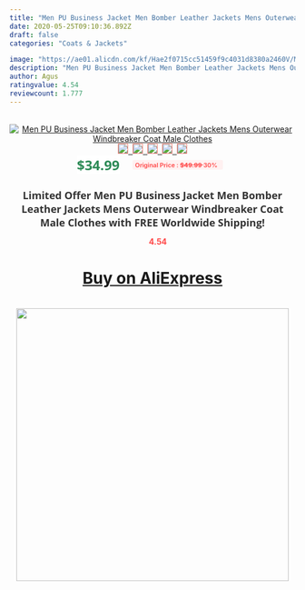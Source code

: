 ```yaml
---
title: "Men PU Business Jacket Men Bomber Leather Jackets Mens Outerwear Windbreaker Coat Male Clothes"
date: 2020-05-25T09:10:36.892Z
draft: false
categories: "Coats & Jackets"

image: "https://ae01.alicdn.com/kf/Hae2f0715cc51459f9c4031d8380a2460V/Men-PU-Business-Jacket-Men-Bomber-Leather-Jackets-Mens-Outerwear-Windbreaker-Coat-Male-Clothes.png_220x220.png"
description: "Men PU Business Jacket Men Bomber Leather Jackets Mens Outerwear Windbreaker Coat Male Clothes"
author: Agus
ratingvalue: 4.54
reviewcount: 1.777
---
```

<br>
<div style="text-align: center;">
<a href="https://s.click.aliexpress.com/e/_AYKys5" target="_blank" rel="nofollow noopener noreferrer"><img alt="Men PU Business Jacket Men Bomber Leather Jackets Mens Outerwear Windbreaker Coat Male Clothes" class="magnifier-image" src="https://ae01.alicdn.com/kf/Hae2f0715cc51459f9c4031d8380a2460V/Men-PU-Business-Jacket-Men-Bomber-Leather-Jackets-Mens-Outerwear-Windbreaker-Coat-Male-Clothes.png_220x220.png_640x640.jpg">
<br>
<img style="border:1px solid salmon" src="https://ae01.alicdn.com/kf/Hae2f0715cc51459f9c4031d8380a2460V/Men-PU-Business-Jacket-Men-Bomber-Leather-Jackets-Mens-Outerwear-Windbreaker-Coat-Male-Clothes.png_120x120.jpg">&nbsp;&nbsp;<img style="border:1px solid salmon" src="https://ae01.alicdn.com/kf/H2b1bb4446df045dc8ad9aeb393bca035j/Men-PU-Business-Jacket-Men-Bomber-Leather-Jackets-Mens-Outerwear-Windbreaker-Coat-Male-Clothes.jpg_120x120.jpg">&nbsp;&nbsp;<img style="border:1px solid salmon" src="https://ae01.alicdn.com/kf/H2f647f0a577f4c368e69ad406a8a6ecei/Men-PU-Business-Jacket-Men-Bomber-Leather-Jackets-Mens-Outerwear-Windbreaker-Coat-Male-Clothes.jpg_120x120.jpg">&nbsp;&nbsp;<img style="border:1px solid salmon" src="https://ae01.alicdn.com/kf/Hf70c48e79801437eb34631ea407a2747f/Men-PU-Business-Jacket-Men-Bomber-Leather-Jackets-Mens-Outerwear-Windbreaker-Coat-Male-Clothes.jpg_120x120.jpg">&nbsp;&nbsp;<img style="border:1px solid salmon" src="https://ae01.alicdn.com/kf/Hf9f8905d6be34a0c9fd7bd1f88d47387v/Men-PU-Business-Jacket-Men-Bomber-Leather-Jackets-Mens-Outerwear-Windbreaker-Coat-Male-Clothes.jpg_120x120.jpg"></a></div><br0>
<div style="text-align: center;"><span style="background-color: white; border: 0px; box-sizing: border-box; color: seagreen; display: inline-block; font-family: &quot;open sans&quot; , &quot;arial&quot; , &quot;helvetica&quot; , sans-serif , &quot;heiti&quot;; font-size: 24px; font-stretch: inherit; font-weight: 700; line-height: inherit; margin: 0px 10px 0px 0px; padding: 0px; vertical-align: middle;">$34.99 </span>
<span style="background: rgb(255 , 241 , 241); border-radius: 3px; border: 0px; box-sizing: border-box; color: #ff4747; display: inline-block; font-family: inherit; font-size: 12px; font-stretch: inherit; font-style: inherit; font-variant: inherit; font-weight: 600; line-height: inherit; margin: 0px; padding: 2px 5px; transform: scale(0.9); vertical-align: middle;">Original Price : <b style="text-decoration: line-through;">$49.99 </b> 30%&nbsp;&nbsp;</span></div>
<h1 style="color: #333333; display: inline-block; font-family: &quot;open sans&quot; , &quot;arial&quot; , &quot;helvetica&quot; , sans-serif , &quot;heiti&quot;; font-size: 18px; font-stretch: inherit; font-weight: 700; text-align: center;">Limited Offer Men PU Business Jacket Men Bomber Leather Jackets Mens Outerwear Windbreaker Coat Male Clothes with FREE Worldwide Shipping!</h1>
<div style="color: #ff4747; text-align: center;">
<img src="https://4.bp.blogspot.com/-M0ZcTcb-5uY/XleCXlxnR4I/AAAAAAAAAEc/OrjgMkXV1oMQFaCRZj5HQwOCBcu3w1FegCPcBGAYYCw/s1600/star.png" style="height: 15px;">&nbsp;<b>4.54</b></div>
<div class="button_cont" align="center"><a class="buynow_a" href="https://s.click.aliexpress.com/e/_AYKys5" target="_blank" rel="nofollow noopener noreferrer"><H1>Buy on AliExpress</H1></a></div><br>
<div class="separator" style="clear: both; text-align: center;">
<img src="https://lh3.googleusercontent.com/-pTy5HemUv9M/XlePHvY0dAI/AAAAAAAAAE4/0nX5iRUoIWY8eMW9Dpxeirr157OZliDIgCLcBGAsYHQ/s1600/badge.gif" width="480">
</div>
